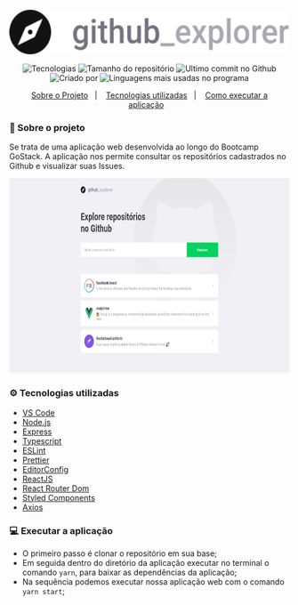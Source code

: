 <p align="center"  >
  <img height=80px src="https://raw.githubusercontent.com/jhonatanffelipe/github-explorer/edf2a16c7f213993e6dd913e56f871a19869b24d/src/assets/github-logo.svg"/>
</p>



<p align="center">
   <img alt="Tecnologias" src="https://img.shields.io/github/languages/count/jhonatanffelipe/github-explorer?color=a8a8b3">
   <img alt="Tamanho do repositório" src="https://img.shields.io/github/repo-size/jhonatanffelipe/github-explorer?color=a8a8b3">
   <img alt="Ultimo commit no Github" src="https://img.shields.io/github/last-commit/jhonatanffelipe/github-explorer?color=a8a8b3">
   <img alt="Criado por" src="https://img.shields.io/badge/made%20by-jhonatanffelipe-%20?color=a8a8b3">
   <img alt="Linguagens mais usadas no programa" src="https://img.shields.io/github/languages/top/jhonatanffelipe/github-explorer?color=a8a8b3">
</p> 


<p align="center">
  <a href="#rocket-sobre-o-projeto">Sobre o Projeto</a>&nbsp;&nbsp;&nbsp;|&nbsp;&nbsp;&nbsp;
  <a href="#gear-tecnologias-utilizadas">Tecnologias utilizadas</a>&nbsp;&nbsp;&nbsp;|&nbsp;&nbsp;&nbsp;
  <a href="#computer-executar-a-aplicação">Como executar a aplicação</a>&nbsp;&nbsp;&nbsp;
</p>


### :rocket: Sobre o projeto

Se trata de uma aplicação web desenvolvida ao longo do Bootcamp GoStack. A aplicação nos permite consultar os repositórios cadastrados no Github e visualizar suas Issues.

<img height=350px src="https://raw.githubusercontent.com/jhonatanffelipe/github-explorer/master/assetsReadme/home.png"/>

### :gear: Tecnologias utilizadas 
-  [VS Code](https://code.visualstudio.com/)
-  [Node.js](https://nodejs.org/)
-  [Express](https://expressjs.com/)
-  [Typescript](https://www.typescriptlang.org/)
-  [ESLint](https://eslint.org/)
-  [Prettier](https://prettier.io/)
-  [EditorConfig](https://editorconfig.org/)
-  [ReactJS](https://reactjs.org/)
-  [React Router Dom](https://reactrouter.com/web/guides/quick-start)
-  [Styled Components](https://styled-components.com/)
-  [Axios](https://github.com/axios/axios)


### :computer: Executar a aplicação

- O primeiro passo é clonar o repositório em sua base;
- Em seguida dentro do diretório da aplicação executar no terminal o comando `yarn`, para baixar as dependências da aplicação;
- Na sequência podemos executar nossa aplicação web com o comando `yarn start`;
